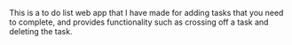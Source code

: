 This is a to do list web app that I have made for adding tasks that you need to complete, and provides functionality such as crossing off a task and deleting the task.

